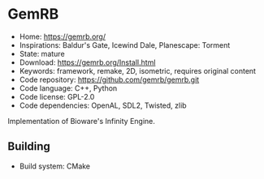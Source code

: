 # GemRB

- Home: https://gemrb.org/
- Inspirations: Baldur's Gate, Icewind Dale, Planescape: Torment
- State: mature
- Download: https://gemrb.org/Install.html
- Keywords: framework, remake, 2D, isometric, requires original content
- Code repository: https://github.com/gemrb/gemrb.git
- Code language: C++, Python
- Code license: GPL-2.0
- Code dependencies: OpenAL, SDL2, Twisted, zlib

Implementation of Bioware's Infinity Engine.

## Building

- Build system: CMake
